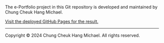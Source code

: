 The e-Portfolio project in this Git repository is developed and maintained by Chung Cheuk Hang Michael.

[Visit the deployed GitHub Pages for the result.](https://blackr1234.github.io/e/#/)

---

Copyright © 2024 Chung Cheuk Hang Michael. All rights reserved.
